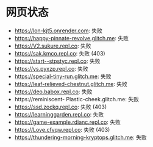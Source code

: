 # 网页状态
- https://lon-kjt5.onrender.com: 失败
- https://happy-pinnate-revolve.glitch.me: 失败
- https://V2.sukure.repl.co: 失败
- https://sak.kmco.repl.co: 失败 (403)
- https://start--stpstyc.repl.co: 失败
- https://ys.pyxzp.repl.co: 失败
- https://special-tiny-run.glitch.me: 失败
- https://leaf-relieved-chestnut.glitch.me: 失败
- https://deo.babox.repl.co: 失败
- https://reminiscent- Plastic-cheek.glitch.me: 失败
- https://ssd.zockq.repl.co: 失败 (403)
- https://learninggarden.repl.co: 失败
- https://game-example.rdianc.repl.co: 失败
- https://Love.cfvqw.repl.co: 失败 (403)
- https://thundering-morning-kryptops.glitch.me: 失败
